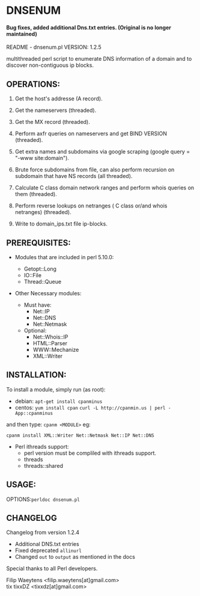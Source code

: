 # DNSENUM

#### Bug fixes, added additional Dns.txt entries. (Original is no longer maintained)


README - dnsenum.pl VERSION: 1.2.5

multithreaded perl script to enumerate DNS information of a domain
and to discover non-contiguous ip blocks.

## OPERATIONS:

1) Get the host's addresse (A record).

2) Get the nameservers (threaded).

3) Get the MX record (threaded).

4) Perform axfr queries on nameservers and get BIND VERSION (threaded).

5) Get extra names and subdomains via google scraping
   (google query = "-www site:domain").

6) Brute force subdomains from file, can also perform recursion
   on subdomain that have NS records (all threaded).

7) Calculate C class domain network ranges and perform whois
   queries on them (threaded).

8) Perform reverse lookups on netranges
   ( C class or/and whois netranges) (threaded).

9) Write to domain_ips.txt file ip-blocks.


## PREREQUISITES: 
* Modules that are included in perl 5.10.0:
	* Getopt::Long 
	* IO::File 
	* Thread::Queue

 * Other Necessary modules:
	* Must have:
		* Net::IP
		* Net::DNS 
		* Net::Netmask
	* Optional:
		* Net::Whois::IP
		* HTML::Parser
		* WWW::Mechanize
		* XML::Writer
		
## INSTALLATION:

To install a module, simply run (as root):

* debian:	`apt-get install cpanminus`
* centos: `yum install cpan`
	`curl -L http://cpanmin.us | perl - App::cpanminus`

and then type: `cpanm <MODULE>` eg:

`cpanm install XML::Writer Net::Netmask Net::IP Net::DNS`

 * Perl ithreads support:
	* perl version must be compliled with ithreads support.
	* threads
	* threads::shared

## USAGE:
OPTIONS:`perldoc dnsenum.pl`

## CHANGELOG
Changelog from version 1.2.4
- Additional DNS.txt entries
- Fixed deprecated `allinurl`
- Changed `out` to `output` as mentioned in the docs

Special thanks to all Perl  developers.

Filip Waeytens		<filip.waeytens[at]gmail.com>	
tix tixxDZ		<tixxdz[at]gmail.com>
